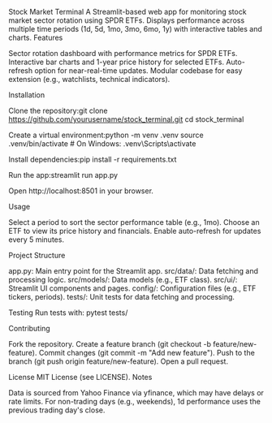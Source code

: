 Stock Market Terminal
A Streamlit-based web app for monitoring stock market sector rotation using SPDR ETFs. Displays performance across multiple time periods (1d, 5d, 1mo, 3mo, 6mo, 1y) with interactive tables and charts.
Features

Sector rotation dashboard with performance metrics for SPDR ETFs.
Interactive bar charts and 1-year price history for selected ETFs.
Auto-refresh option for near-real-time updates.
Modular codebase for easy extension (e.g., watchlists, technical indicators).

Installation

Clone the repository:git clone https://github.com/yourusername/stock_terminal.git
cd stock_terminal


Create a virtual environment:python -m venv .venv
source .venv/bin/activate  # On Windows: .venv\Scripts\activate


Install dependencies:pip install -r requirements.txt


Run the app:streamlit run app.py


Open http://localhost:8501 in your browser.

Usage

Select a period to sort the sector performance table (e.g., 1mo).
Choose an ETF to view its price history and financials.
Enable auto-refresh for updates every 5 minutes.

Project Structure

app.py: Main entry point for the Streamlit app.
src/data/: Data fetching and processing logic.
src/models/: Data models (e.g., ETF class).
src/ui/: Streamlit UI components and pages.
config/: Configuration files (e.g., ETF tickers, periods).
tests/: Unit tests for data fetching and processing.

Testing
Run tests with:
pytest tests/

Contributing

Fork the repository.
Create a feature branch (git checkout -b feature/new-feature).
Commit changes (git commit -m "Add new feature").
Push to the branch (git push origin feature/new-feature).
Open a pull request.

License
MIT License (see LICENSE).
Notes

Data is sourced from Yahoo Finance via yfinance, which may have delays or rate limits.
For non-trading days (e.g., weekends), 1d performance uses the previous trading day's close.
